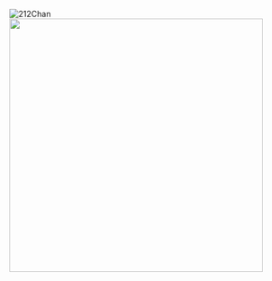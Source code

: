 ![212Chan]("https://imgur.com/a/JZtOI7f")
<img src="https://imgur.com/a/JZtOI7f" width="450" height="450">
